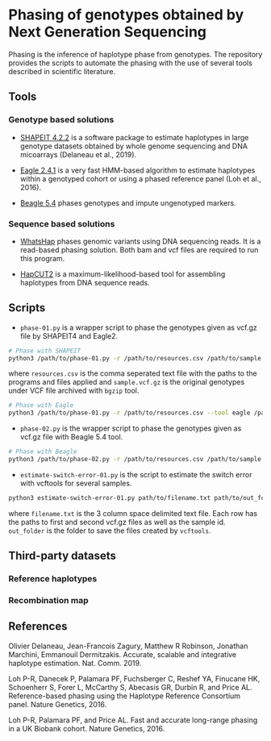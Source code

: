 # Phasing of genotypes obtained by Next Generation Sequencing 

Phasing is the inference of haplotype phase from genotypes. The repository provides the scripts to automate the phasing with the use of several tools described in scientific literature.   

## Tools

### Genotype based solutions 

* [SHAPEIT 4.2.2](https://odelaneau.github.io/shapeit4/) is a software package to estimate haplotypes in large genotype datasets obtained by whole genome sequencing and DNA micoarrays (Delaneau et al., 2019).

* [Eagle 2.4.1](https://alkesgroup.broadinstitute.org/Eagle/index.html) is a very fast HMM-based algorithm to estimate haplotypes within a genotyped cohort or using a phased reference panel (Loh et al., 2016).

* [Beagle 5.4](https://faculty.washington.edu/browning/beagle/beagle.html) phases genotypes and impute ungenotyped markers.

### Sequence based solutions

* [WhatsHap](https://whatshap.readthedocs.io/en/latest/index.html) phases genomic variants using DNA sequencing reads. It is a read-based phasing solution. Both bam and vcf files are required to run this program. 

* [HapCUT2](https://github.com/vibansal/HapCUT2/tree/master) is a maximum-likelihood-based tool for assembling haplotypes from DNA sequence reads.

## Scripts

* `phase-01.py` is a wrapper script to phase the genotypes given as vcf.gz file by SHAPEIT4 and Eagle2.  

```bash
# Phase with SHAPEIT
python3 /path/to/phase-01.py -r /path/to/resources.csv /path/to/sample.vcf.gz
```
where `resources.csv` is the comma seperated text file with the paths to the programs and files applied and `sample.vcf.gz` is the original genotypes under VCF file archived with `bgzip` tool.


```bash
# Phase with Eagle
python3 /path/to/phase-01.py -r /path/to/resources.csv --tool eagle /path/to/sample.vcf.gz
```

* `phase-02.py` is the wrapper script to phase the genotypes given as vcf.gz file with Beagle 5.4 tool.

```bash
# Phase with Beagle 
python3 /path/to/phase-02.py -r /path/to/resources.csv /path/to/sample.vcf.gz

```


* `estimate-switch-error-01.py` is the script to estimate the switch error with vcftools for several samples.

```bash
python3 estimate-switch-error-01.py path/to/filename.txt path/to/out_folder
```

where `filename.txt` is the 3 column space delimited text file. Each row has the paths to first and second vcf.gz files as well as the sample id. 
`out_folder` is the folder to save the files created by `vcftools`.



## Third-party datasets

### Reference haplotypes


### Recombination map

## References

Olivier Delaneau, Jean-Francois Zagury, Matthew R Robinson, Jonathan Marchini, Emmanouil Dermitzakis. Accurate, scalable and integrative haplotype estimation. Nat. Comm. 2019.

Loh P-R, Danecek P, Palamara PF, Fuchsberger C, Reshef YA, Finucane HK, Schoenherr S, Forer L, McCarthy S, Abecasis GR, Durbin R, and Price AL. Reference-based phasing using the Haplotype Reference Consortium panel. Nature Genetics, 2016.

Loh P-R, Palamara PF, and Price AL. Fast and accurate long-range phasing in a UK Biobank cohort. Nature Genetics, 2016. 

